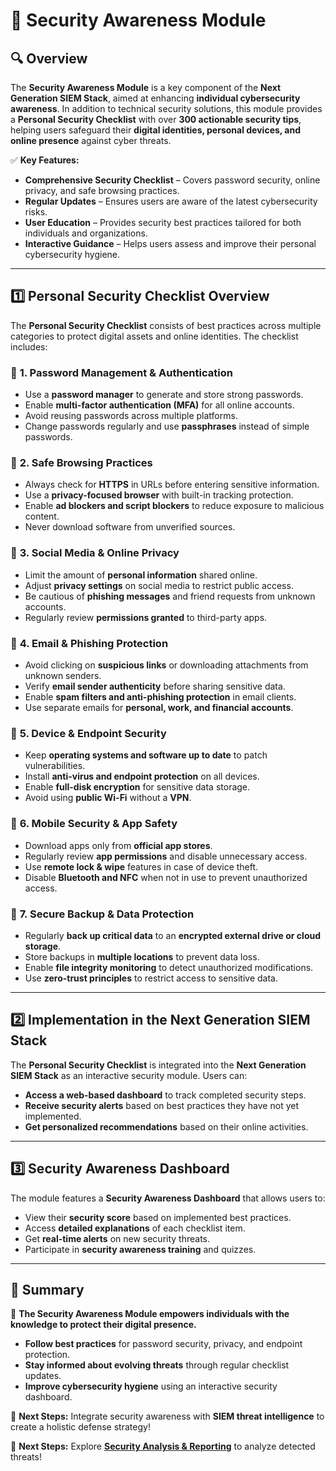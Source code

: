 # 🔐 Security Awareness Module

## 🔍 Overview
The **Security Awareness Module** is a key component of the **Next Generation SIEM Stack**, aimed at enhancing **individual cybersecurity awareness**. In addition to technical security solutions, this module provides a **Personal Security Checklist** with over **300 actionable security tips**, helping users safeguard their **digital identities, personal devices, and online presence** against cyber threats.

✅ **Key Features:**
- **Comprehensive Security Checklist** – Covers password security, online privacy, and safe browsing practices.
- **Regular Updates** – Ensures users are aware of the latest cybersecurity risks.
- **User Education** – Provides security best practices tailored for both individuals and organizations.
- **Interactive Guidance** – Helps users assess and improve their personal cybersecurity hygiene.

---

## 1️⃣ Personal Security Checklist Overview
The **Personal Security Checklist** consists of best practices across multiple categories to protect digital assets and online identities. The checklist includes:

### 🔹 **1. Password Management & Authentication**
- Use a **password manager** to generate and store strong passwords.
- Enable **multi-factor authentication (MFA)** for all online accounts.
- Avoid reusing passwords across multiple platforms.
- Change passwords regularly and use **passphrases** instead of simple passwords.

### 🔹 **2. Safe Browsing Practices**
- Always check for **HTTPS** in URLs before entering sensitive information.
- Use a **privacy-focused browser** with built-in tracking protection.
- Enable **ad blockers and script blockers** to reduce exposure to malicious content.
- Never download software from unverified sources.

### 🔹 **3. Social Media & Online Privacy**
- Limit the amount of **personal information** shared online.
- Adjust **privacy settings** on social media to restrict public access.
- Be cautious of **phishing messages** and friend requests from unknown accounts.
- Regularly review **permissions granted** to third-party apps.

### 🔹 **4. Email & Phishing Protection**
- Avoid clicking on **suspicious links** or downloading attachments from unknown senders.
- Verify **email sender authenticity** before sharing sensitive data.
- Enable **spam filters and anti-phishing protection** in email clients.
- Use separate emails for **personal, work, and financial accounts**.

### 🔹 **5. Device & Endpoint Security**
- Keep **operating systems and software up to date** to patch vulnerabilities.
- Install **anti-virus and endpoint protection** on all devices.
- Enable **full-disk encryption** for sensitive data storage.
- Avoid using **public Wi-Fi** without a **VPN**.

### 🔹 **6. Mobile Security & App Safety**
- Download apps only from **official app stores**.
- Regularly review **app permissions** and disable unnecessary access.
- Use **remote lock & wipe** features in case of device theft.
- Disable **Bluetooth and NFC** when not in use to prevent unauthorized access.

### 🔹 **7. Secure Backup & Data Protection**
- Regularly **back up critical data** to an **encrypted external drive or cloud storage**.
- Store backups in **multiple locations** to prevent data loss.
- Enable **file integrity monitoring** to detect unauthorized modifications.
- Use **zero-trust principles** to restrict access to sensitive data.

---

## 2️⃣ Implementation in the Next Generation SIEM Stack
The **Personal Security Checklist** is integrated into the **Next Generation SIEM Stack** as an interactive security module. Users can:
- **Access a web-based dashboard** to track completed security steps.
- **Receive security alerts** based on best practices they have not yet implemented.
- **Get personalized recommendations** based on their online activities.

---

## 3️⃣ Security Awareness Dashboard
The module features a **Security Awareness Dashboard** that allows users to:
- View their **security score** based on implemented best practices.
- Access **detailed explanations** of each checklist item.
- Get **real-time alerts** on new security threats.
- Participate in **security awareness training** and quizzes.

---

## 🎯 Summary
🚀 **The Security Awareness Module empowers individuals with the knowledge to protect their digital presence.**
- **Follow best practices** for password security, privacy, and endpoint protection.
- **Stay informed about evolving threats** through regular checklist updates.
- **Improve cybersecurity hygiene** using an interactive security dashboard.

🔹 **Next Steps:** Integrate security awareness with **SIEM threat intelligence** to create a holistic defense strategy!

🔹 **Next Steps:** Explore **[Security Analysis & Reporting](Experimental_Results.md)** to analyze detected threats!